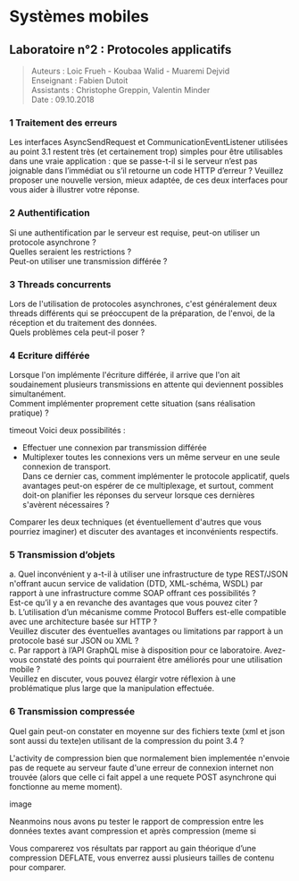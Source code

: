 # Systèmes mobiles
## Laboratoire n°2 : Protocoles applicatifs

> Auteurs : Loic Frueh - Koubaa Walid - Muaremi Dejvid  
> Enseignant : Fabien Dutoit  
> Assistants : Christophe Greppin, Valentin Minder  
> Date : 09.10.2018


### 1 Traitement des erreurs
Les interfaces AsyncSendRequest et CommunicationEventListener utilisées au point 3.1 restent très (et certainement trop) simples pour être utilisables dans une vraie application : que se passe-t-il si le serveur n’est pas joignable dans l’immédiat ou s’il retourne un code HTTP d’erreur ? 
Veuillez proposer une nouvelle version, mieux adaptée, de ces deux interfaces pour vous aider à illustrer votre réponse.

### 2 Authentification
Si une authentification par le serveur est requise, peut-on utiliser un protocole asynchrone ?  
Quelles seraient les restrictions ?  
Peut-on utiliser une transmission différée ?  

### 3 Threads concurrents
Lors de l'utilisation de protocoles asynchrones, c'est généralement deux threads différents qui se préoccupent de la préparation, de l'envoi, de la réception et du traitement des données.  
Quels problèmes cela peut-il poser ?

### 4 Ecriture différée
Lorsque l'on implémente l'écriture différée, il arrive que l'on ait soudainement plusieurs transmissions en attente qui deviennent possibles simultanément.  
Comment implémenter proprement cette situation (sans réalisation pratique) ?  

timeout
Voici deux possibilités :
- Effectuer une connexion par transmission différée  
- Multiplexer toutes les connexions vers un même serveur en une seule connexion de transport.  
Dans ce dernier cas, comment implémenter le protocole applicatif, quels avantages peut-on espérer de ce multiplexage, et surtout, comment doit-on planifier les réponses du serveur lorsque ces dernières s'avèrent nécessaires ?  

Comparer les deux techniques (et éventuellement d'autres que vous pourriez imaginer) et discuter des avantages et inconvénients respectifs.

### 5 Transmission d’objets
a. Quel inconvénient y a-t-il à utiliser une infrastructure de type REST/JSON n'offrant aucun service de validation (DTD, XML-schéma, WSDL) par rapport à une infrastructure comme SOAP offrant ces possibilités ?  
Est-ce qu’il y a en revanche des avantages que vous pouvez citer ?  
b. L’utilisation d’un mécanisme comme Protocol Buffers est-elle compatible avec une architecture basée sur HTTP ?  
Veuillez discuter des éventuelles avantages ou limitations par rapport à un protocole basé sur JSON ou XML ?  
c. Par rapport à l’API GraphQL mise à disposition pour ce laboratoire. Avez-vous constaté des
points qui pourraient être améliorés pour une utilisation mobile ?  
Veuillez en discuter, vous pouvez élargir votre réflexion à une problématique plus large que la manipulation effectuée.

### 6 Transmission compressée
Quel gain peut-on constater en moyenne sur des fichiers texte (xml et json sont aussi du texte)en utilisant de la compression du point 3.4 ?  

L'activity de compression bien que normalement bien implementée n'envoie pas de requete au serveur faute d'une erreur de connexion internet non trouvée (alors que celle ci fait appel a une requete POST asynchrone qui fonctionne au meme moment).

image

Neanmoins nous avons pu tester le rapport de compression entre les données textes avant compression et après compression (meme si


Vous comparerez vos résultats par rapport au gain théorique d’une compression DEFLATE, vous enverrez aussi plusieurs tailles de contenu pour comparer.